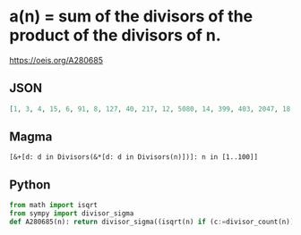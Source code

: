 # a\(n\) \= sum of the divisors of the product of the divisors of n\.
https://oeis.org/A280685
## JSON
```JSON
[1, 3, 4, 15, 6, 91, 8, 127, 40, 217, 12, 5080, 14, 399, 403, 2047, 18, 16395, 20, 19812, 741, 931, 24, 991111, 156, 1281, 1093, 50800, 30, 2929531, 32, 65535, 1729, 2149, 1767, 30203052, 38, 2667, 2379, 6397171, 42, 10506551, 44, 185928, 170508, 3871, 48]
```
## Magma
```Magma
[&+[d: d in Divisors(&*[d: d in Divisors(n)])]: n in [1..100]]
```
## Python
```Python
from math import isqrt
from sympy import divisor_sigma
def A280685(n): return divisor_sigma((isqrt(n) if (c:=divisor_count(n)) & 1 else 1)*n**(c//2)) # _Chai Wah Wu_, Jun 25 2022
```
